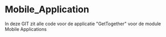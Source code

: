 Mobile_Application
==================

In deze GIT zit alle code voor de applicatie "GetTogether" voor de module Mobile Applications

